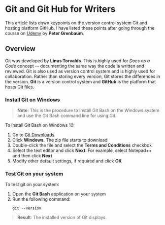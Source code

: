 # Git and Git Hub for Writers
This article lists down keypoints on the version control system Git and hosting platform GitHub. I have listed these points after going through the course on [Udemy](https://udemy.com) by **Peter Grenbaum**.
## Overview
Git was developed by **Linus Torvalds**. This is highly used for *Docs as a Code* concept -- documenting the same way the code is written and reviewed.
Git is also used as version control system and is highly used for collaboration. Rather than storing every version, Git stores the differences in the version.
**Git** is a version control system and **GitHub** is the platform that hosts Git files.

### Install Git on Windows
 
> **Note**: This is the procedure to install Git Bash on the Windows system and use the Git Bash command line for using Git.

To install Git Bash on Windows 10:
1. Go to [Git Downloads](https://git.scm.com/downloads)
2. Click **Windows**. The zip file starts to download
3. Double-click the file and select the **Terms and Conditions** checkbox
4. Select the text editor and click **Next**. For example, select Notepad++ and then click **Next**
5. Modify other default settings, if required and click **OK**

### Test Git on your system

To test git on your system:
1. Open the **Git Bash** application on your system
2. Run the following command:
   ```
   git --version
   ```
 >**Result**: The installed version of Git displays.
